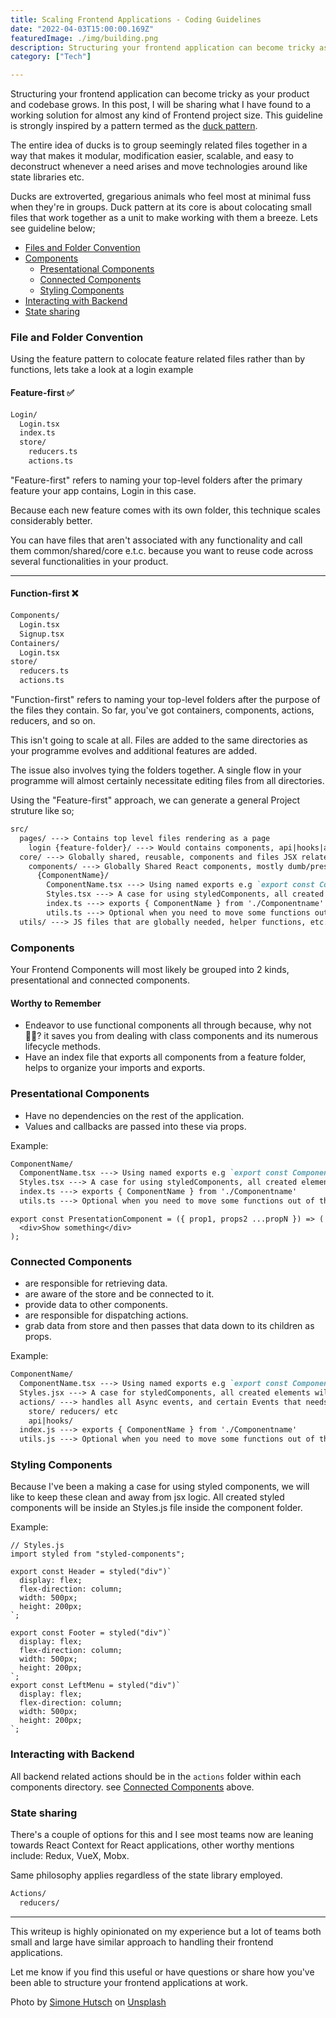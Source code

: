 ```yaml
---
title: Scaling Frontend Applications - Coding Guidelines
date: "2022-04-03T15:00:00.169Z"
featuredImage: ./img/building.png
description: Structuring your frontend application can become tricky as your product and codebase grows, In this post, I will be sharing what I have found to a working solution for almost any kind of Frontend project size.
category: ["Tech"]

---
```


Structuring your frontend application can become tricky as your product and codebase grows. In this post, I will be sharing what I have found to a working solution for almost any kind of Frontend project size. This guideline is strongly inspired by a pattern termed as the <a href="https://www.freecodecamp.org/news/scaling-your-redux-app-with-ducks-6115955638be" target="_blank">duck pattern</a>.

The entire idea of ducks is to group seemingly related files together in a way that makes it modular, modification easier, scalable, and easy to deconstruct whenever a need arises and move technologies around like state libraries etc.

Ducks are extroverted, gregarious animals who feel most at minimal fuss when they're in groups.
Duck pattern at its core is about colocating small files that work together as a unit to make working with them a breeze. Lets see guideline below;

* [Files and Folder Convention](#file-and-folder-convention)
* [Components](#components)
  * [Presentational Components](#presentational-components)
  * [Connected Components](#connected-components)
  * [Styling Components](#styling-components)
* [Interacting with Backend](#interacting-with-backend)
* [State sharing](#state-sharing)

### <a name="file-and-folder-convention"></a>File and Folder Convention

Using the feature pattern to colocate feature related files rather than by functions, lets take a look at a login example

#### Feature-first ✅

```md
Login/
  Login.tsx
  index.ts
  store/
    reducers.ts
    actions.ts
```

"Feature-first" refers to naming your top-level folders after the primary feature your app contains, Login in this case.

Because each new feature comes with its own folder, this technique scales considerably better.

You can have files that aren't associated with any functionality and call them common/shared/core e.t.c. because you want to reuse code across several functionalities in your product.

___

#### Function-first ❌

```md
Components/
  Login.tsx
  Signup.tsx
Containers/
  Login.tsx
store/
  reducers.ts
  actions.ts
```

"Function-first" refers to naming your top-level folders after the purpose of the files they contain.
So far, you've got containers, components, actions, reducers, and so on.

This isn't going to scale at all.
Files are added to the same directories as your programme evolves and additional features are added.

The issue also involves tying the folders together.
A single flow in your programme will almost certainly necessitate editing files from all directories.

Using the "Feature-first" approach, we can generate a general Project struture like so;

```md
src/
  pages/ ---> Contains top level files rendering as a page
    login {feature-folder}/ ---> Would contains components, api|hooks|actions files & folders related to login pages, if these components are going to be reused elsewhere aside login, move it into the core/components directory.
  core/ ---> Globally shared, reusable, components and files JSX related.
    components/ ---> Globally Shared React components, mostly dumb/presentational components
      {ComponentName}/
        ComponentName.tsx ---> Using named exports e.g `export const ComponentName = () => {}` Always keep this file as simple as possible
        Styles.tsx ---> A case for using styledComponents, all created elements will be stored here, exported using named exports
        index.ts ---> exports { ComponentName } from './Componentname'
        utils.ts ---> Optional when you need to move some functions out of the component file to keep things clean.
  utils/ ---> JS files that are globally needed, helper functions, etc.
```

### <a name="components"></a>Components

Your Frontend Components will most likely be grouped into 2 kinds, presentational and connected components.

#### Worthy to Remember

* Endeavor to use functional components all through because, why not 🤷🏾? it saves you from dealing with class components and its numerous lifecycle methods.
* Have an index file that exports all components from a feature folder, helps to organize your imports and exports.

### <a name="presentational-components"></a> Presentational Components

* Have no dependencies on the rest of the application.
* Values and callbacks are passed into these via props.

Example:

```md
ComponentName/
  ComponentName.tsx ---> Using named exports e.g `export const ComponentName = () => {}` Always keep this file as simple as possible
  Styles.tsx ---> A case for using styledComponents, all created elements will be stored here, exported using named exports
  index.ts ---> exports { ComponentName } from './Componentname'
  utils.ts ---> Optional when you need to move some functions out of the component file to keep things clean.
```

```tsx
export const PresentationComponent = ({ prop1, props2 ...propN }) => (
  <div>Show something</div>
);
```

### <a name="connected-components"></a>Connected Components

* are responsible for retrieving data.
* are aware of the store and be connected to it.
* provide data to other components.
* are responsible for dispatching actions.
* grab data from store and then passes that data down to its children as props.

Example:

```md
ComponentName/
  ComponentName.tsx ---> Using named exports e.g `export const ComponentName = () => {}` Always keep this file as simple as possible
  Styles.jsx ---> A case for styledComponents, all created elements will be stored here, exported using named exports
  actions/ ---> handles all Async events, and certain Events that needs to be seperated from the components.
    store/ reducers/ etc
    api|hooks/
  index.js ---> exports { ComponentName } from './Componentname'
  utils.js ---> Optional when you need to move some functions out of the component file to keep things clean.
```

### <a name="styling-components"></a> Styling Components

Because I've been a making a case for using styled components, we will like to keep these clean and away from jsx logic. All created styled components will be inside an Styles.js file inside the component folder.

Example:

```JSX
// Styles.js
import styled from "styled-components";

export const Header = styled("div")`
  display: flex;
  flex-direction: column;
  width: 500px;
  height: 200px;
`;

export const Footer = styled("div")`
  display: flex;
  flex-direction: column;
  width: 500px;
  height: 200px;
`;
export const LeftMenu = styled("div")`
  display: flex;
  flex-direction: column;
  width: 500px;
  height: 200px;
`;
```

### <a name="interacting-with-backend"></a> Interacting with Backend

All backend related actions should be in the `actions` folder within each components directory. see [Connected Components](#connected-components) above.

### <a name="state-sharing"></a> State sharing

There's a couple of options for this and I see most teams now are leaning towards React Context for React applications,
other worthy mentions include:
Redux, VueX, Mobx.

Same philosophy applies regardless of the state library employed.

```md
Actions/
  reducers/
```

---

This writeup is highly opinionated on my experience but a lot of teams both small and large have similar approach to handling their frontend applications.

Let me know if you find this useful or have questions or share how you've been able to structure your frontend applications at work.

Photo by <a href="https://unsplash.com/@heysupersimi?utm_source=unsplash&utm_medium=referral&utm_content=creditCopyText">Simone Hutsch</a> on <a href="https://unsplash.com/s/photos/folder-structure?utm_source=unsplash&utm_medium=referral&utm_content=creditCopyText">Unsplash</a>
  